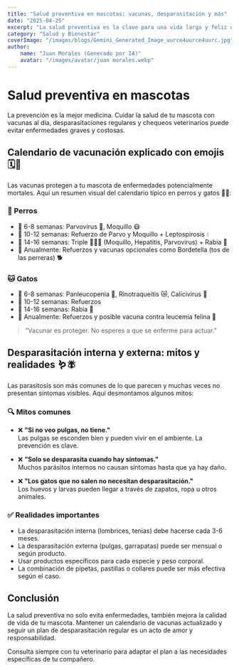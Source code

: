 ```yaml
---
title: "Salud preventiva en mascotas: vacunas, desparasitación y más"
date: "2025-04-25"
excerpt: "La salud preventiva es la clave para una vida larga y feliz de tu mascota. Exploramos el calendario de vacunación con emojis y desmitificamos la desparasitación interna y externa."
category: "Salud y Bienestar"
coverImage: "/images/blogs/Gemini_Generated_Image_uurce4uurce4uurc.jpg"
author:
    name: "Juan Morales (Generado por IA)"
    avatar: "/images/avatar/juan morales.webp"
---
```


# Salud preventiva en mascotas

La prevención es la mejor medicina. Cuidar la salud de tu mascota con vacunas al día, desparasitaciones regulares y chequeos veterinarios puede evitar enfermedades graves y costosas.

## Calendario de vacunación explicado con emojis 🗓️💉

Las vacunas protegen a tu mascota de enfermedades potencialmente mortales. Aquí un resumen visual del calendario típico en perros y gatos 🐶🐱:

### 🐶 Perros

-   🐾 6-8 semanas: Parvovirus 🦠, Moquillo 😷
-   🐾 10-12 semanas: Refuerzo de Parvo y Moquillo + Leptospirosis 💧
-   🐾 14-16 semanas: Triple 💉💉💉 (Moquillo, Hepatitis, Parvovirus) + Rabia 🦇
-   🐾 Anualmente: Refuerzos y vacunas opcionales como Bordetella (tos de las perreras) 🐕

### 🐱 Gatos

-   🐾 6-8 semanas: Panleucopenia 🦠, Rinotraqueítis 😿, Calicivirus 🤧
-   🐾 10-12 semanas: Refuerzos
-   🐾 14-16 semanas: Rabia 🦇
-   🐾 Anualmente: Refuerzos y posible vacuna contra leucemia felina 🧬

> "Vacunar es proteger. No esperes a que se enferme para actuar."

## Desparasitación interna y externa: mitos y realidades 🪱🪰

Las parasitosis son más comunes de lo que parecen y muchas veces no presentan síntomas visibles. Aquí desmontamos algunos mitos:

### 🔍 Mitos comunes

-   ❌ **"Si no veo pulgas, no tiene."**  
    Las pulgas se esconden bien y pueden vivir en el ambiente. La prevención es clave.

-   ❌ **"Solo se desparasita cuando hay síntomas."**  
    Muchos parásitos internos no causan síntomas hasta que ya hay daño.

-   ❌ **"Los gatos que no salen no necesitan desparasitación."**  
    Los huevos y larvas pueden llegar a través de zapatos, ropa u otros animales.

### ✅ Realidades importantes

-   La desparasitación interna (lombrices, tenias) debe hacerse cada 3-6 meses.
-   La desparasitación externa (pulgas, garrapatas) puede ser mensual o según producto.
-   Usar productos específicos para cada especie y peso corporal.
-   La combinación de pipetas, pastillas o collares puede ser más efectiva según el caso.

## Conclusión

La salud preventiva no solo evita enfermedades, también mejora la calidad de vida de tu mascota. Mantener un calendario de vacunas actualizado y seguir un plan de desparasitación regular es un acto de amor y responsabilidad.

Consulta siempre con tu veterinario para adaptar el plan a las necesidades específicas de tu compañero.
